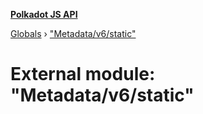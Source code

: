 **[Polkadot JS API](../README.md)**

[Globals](../globals.md) › ["Metadata/v6/static"](_metadata_v6_static_.md)

# External module: "Metadata/v6/static"